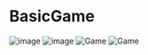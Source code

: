 # BasicGame

![image](https://github.com/user-attachments/assets/b3fd7f6c-9dd0-48d2-a92b-ff6e196d1e1d)
![image](https://github.com/user-attachments/assets/8a5dcd64-eeeb-4161-98df-77ca679fdb09)
![Game](https://github.com/user-attachments/assets/84f53fd9-0671-4f79-9b43-70149fe409e5)
![Game](https://github.com/user-attachments/assets/9571c562-68a0-4166-8781-62a4dada9793)
